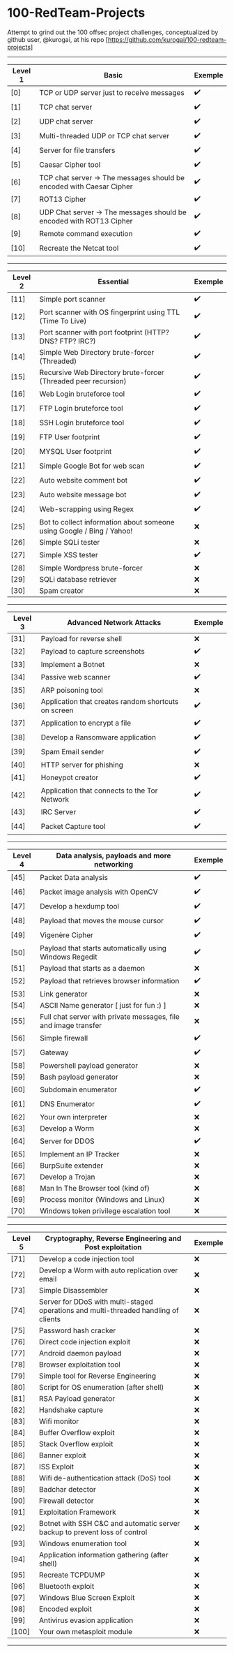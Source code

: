 # 100-RedTeam-Projects
Attempt to grind out the 100 offsec project challenges, conceptualized by github user, @kurogai, at his repo [https://github.com/kurogai/100-redteam-projects]



-------------------------------------------------------------------------------------------------------------------------------------------
Level 1 | Basic | Exemple
------------------------------------------------|------------------------------------------------|-----------------------------------------
[0] | TCP or UDP server just to receive messages | :heavy_check_mark:
[1] | TCP chat server | :heavy_check_mark:
[2] | UDP chat server | ✔️
[3] | Multi-threaded UDP or TCP chat server | ✔️
[4] | Server for file transfers | ✔️
[5] | Caesar Cipher tool | ✔️
[6] | TCP chat server -> The messages should be encoded with Caesar Cipher | ✔️
[7] | ROT13 Cipher | ✔️
[8] | UDP Chat server -> The messages should be encoded with ROT13 Cipher | ✔️
[9] | Remote command execution | ✔️
[10] | Recreate the Netcat tool | ✔️
-------------------------------------------------------------------------------------------------------------------------------------------
Level 2 | Essential | Exemple
------------------------------------------------|------------------------------------------------|-----------------------------------------
[11] | Simple port scanner | :heavy_check_mark:
[12] | Port scanner with OS fingerprint using TTL (Time To Live) | ✔️
[13] | Port scanner with port footprint (HTTP? DNS? FTP? IRC?) | ✔️
[14] | Simple Web Directory brute-forcer (Threaded) | ✔️
[15] | Recursive Web Directory brute-forcer (Threaded peer recursion) | ✔️
[16] | Web Login bruteforce tool | ✔️
[17] | FTP Login bruteforce tool | ✔️
[18] | SSH Login bruteforce tool | ✔️
[19] | FTP User footprint | ✔️
[20] | MYSQL User footprint | ✔️
[21] | Simple Google Bot for web scan | ✔️
[22] | Auto website comment bot | ✔️
[23] | Auto website message bot | ✔️
[24] | Web-scrapping using Regex | ✔️
[25] | Bot to collect information about someone using Google / Bing / Yahoo! | :x:
[26] | Simple SQLi tester | :x:
[27] | Simple XSS tester | ✔️
[28] | Simple Wordpress brute-forcer | :x:
[29] | SQLi database retriever | :x:
[30] | Spam creator | :x:
-------------------------------------------------------------------------------------------------------------------------------------------
Level 3 | Advanced Network Attacks | Exemple
------------------------------------------------|-------------------------------------------|----------------------------------------------
[31] | Payload for reverse shell | :x:
[32] | Payload to capture screenshots | ✔️
[33] | Implement a Botnet | :x:
[34] | Passive web scanner | ✔️
[35] | ARP poisoning tool | :x:
[36] | Application that creates random shortcuts on screen | ✔️
[37] | Application to encrypt a file | ✔️
[38] | Develop a Ransomware application | ✔️
[39] | Spam Email sender | ✔️
[40] | HTTP server for phishing | :x:
[41] | Honeypot creator | ✔️
[42] | Application that connects to the Tor Network | ✔️
[43] | IRC Server | ✔️
[44] | Packet Capture tool | ✔️

-------------------------------------------------------------------------------------------------------------------------------------------
Level 4 | Data analysis, payloads and more networking | Exemple
------------------------------------------------|------------------------------------------|-----------------------------------------------
[45] | Packet Data analysis | ✔️
[46] | Packet image analysis with OpenCV | ✔️
[47] | Develop a hexdump tool | ✔️
[48] | Payload that moves the mouse cursor | ✔️
[49] | Vigenère Cipher | ✔️
[50] | Payload that starts automatically using Windows Regedit | ✔️
[51] | Payload that starts as a daemon | :x:
[52] | Payload that retrieves browser information | ✔️
[53] | Link generator | :x:
[54] | ASCII Name generator [ just for fun :) ]  | :x:
[55] | Full chat server with private messages, file and image transfer | :x:
[56] | Simple firewall | ✔️
[57] | Gateway | ✔️
[58] | Powershell payload generator | :x:
[59] | Bash payload generator | :x:
[60] | Subdomain enumerator | ✔️
[61] | DNS Enumerator | ✔️
[62] | Your own interpreter | :x:
[63] | Develop a Worm | :x:
[64] | Server for DDOS | ✔️
[65] | Implement an IP Tracker | :x:
[66] | BurpSuite extender | :x:
[67] | Develop a Trojan | :x:
[68] | Man In The Browser tool (kind of) | :x:
[69] | Process monitor (Windows and Linux) | :x:
[70] | Windows token privilege escalation tool | :x:

-------------------------------------------------------------------------------------------------------------------------------------------
 Level 5 | Cryptography, Reverse Engineering and Post exploitation | Exemple
------------------------------------------------|------------------------------------------|-----------------------------------------------
[71] | Develop a code injection tool | :x:
[72] | Develop a Worm with auto replication over email | :x:
[73] | Simple Disassembler | :x:
[74] | Server for DDoS with multi-staged operations and multi-threaded handling of clients | :x:
[75] | Password hash cracker | :x:
[76] | Direct code injection exploit | :x:
[77] | Android daemon payload | :x:
[78] | Browser exploitation tool | :x:
[79] | Simple tool for Reverse Engineering | :x:
[80] | Script for OS enumeration (after shell) | :x:
[81] | RSA Payload generator | :x:
[82] | Handshake capture | :x:
[83] | Wifi monitor | :x:
[84] | Buffer Overflow exploit | :x:
[85] | Stack Overflow exploit | :x:
[86] | Banner exploit | :x:
[87] | ISS Exploit | :x:
[88] | Wifi de-authentication attack (DoS) tool | :x:
[89] | Badchar detector | :x:
[90] | Firewall detector | :x:
[91] | Exploitation Framework | :x:
[92] | Botnet with SSH C&C and automatic server backup to prevent loss of control | :x:
[93] | Windows enumeration tool | :x:
[94] | Application information gathering (after shell) | :x:
[95] | Recreate TCPDUMP | :x:
[96] | Bluetooth exploit | :x:
[97] | Windows Blue Screen Exploit | :x:
[98] | Encoded exploit | :x:
[99] | Antivirus evasion application | :x:
[100] | Your own metasploit module | :x:
-------------------------------------------------------------------------------------------------------------------------------------------
